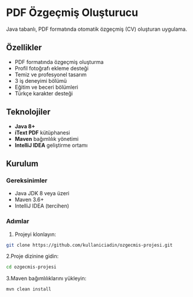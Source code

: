 # PDF Özgeçmiş Oluşturucu

Java tabanlı, PDF formatında otomatik özgeçmiş (CV) oluşturan uygulama.

## Özellikler

-  PDF formatında özgeçmiş oluşturma
-  Profil fotoğrafı ekleme desteği
-  Temiz ve profesyonel tasarım
-  3 iş deneyimi bölümü
-  Eğitim ve beceri bölümleri
-  Türkçe karakter desteği

##  Teknolojiler

- **Java 8+**
- **iText PDF** kütüphanesi
- **Maven** bağımlılık yönetimi
- **IntelliJ IDEA** geliştirme ortamı

##  Kurulum

### Gereksinimler
- Java JDK 8 veya üzeri
- Maven 3.6+
- IntelliJ IDEA (tercihen)

### Adımlar
1. Projeyi klonlayın:
```bash
git clone https://github.com/kullaniciadin/ozgecmis-projesi.git
```

2.Proje dizinine gidin:
```bash
cd ozgecmis-projesi
```

3.Maven bağımlılıklarını yükleyin:
```bash
mvn clean install
```
